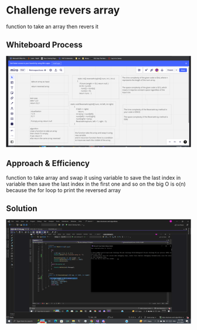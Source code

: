 # Challenge revers array

function to take an array then revers it 

## Whiteboard Process
![white board](./2023-06-17%20(8).png)

## Approach & Efficiency

function to take array and swap it using variable to save the last index in variable then save the last index in the first one and so on 
the big O is o(n) because the for loop to print the reversed array 

## Solution
![Solution](./2023-06-17%20(7).png)